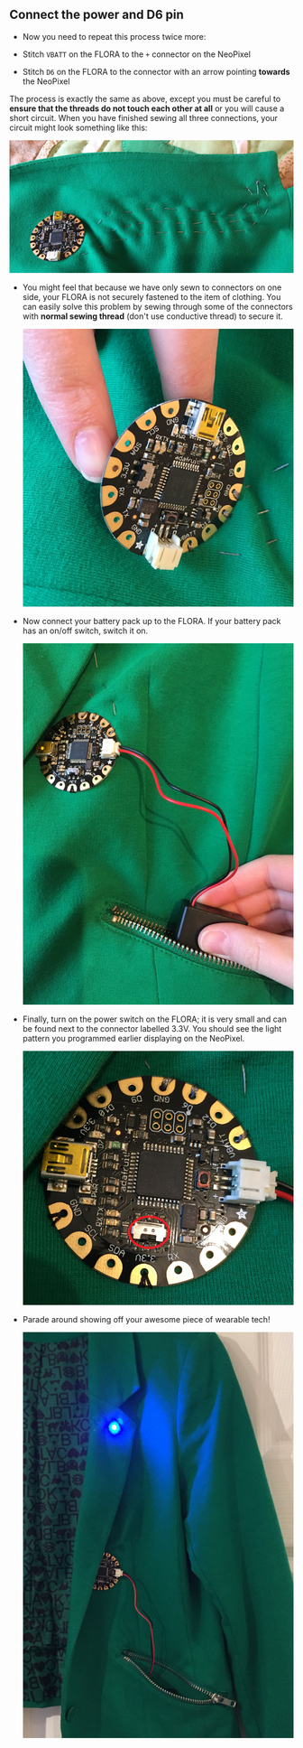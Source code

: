 ## Connect the power and D6 pin

- Now you need to repeat this process twice more:

 - Stitch `VBATT` on the FLORA to the `+` connector on the NeoPixel
 - Stitch `D6` on the FLORA to the connector with an arrow pointing **towards** the NeoPixel

 The process is exactly the same as above, except you must be careful to **ensure that the threads do not touch each other at all** or you will cause a short circuit. When you have finished sewing all three connections, your circuit might look something like this:

   ![Finished stitching](images/finished-stitching.png)

- You might feel that because we have only sewn to connectors on one side, your FLORA is not securely fastened to the item of clothing. You can easily solve this problem by sewing through some of the connectors with **normal sewing thread** (don't use conductive thread) to secure it.

   ![FLORA not secure](images/flappy-flora.png)

- Now connect your battery pack up to the FLORA. If your battery pack has an on/off switch, switch it on.

   ![Add battery pack](images/add-battery-pack.png)

- Finally, turn on the power switch on the FLORA; it is very small and can be found next to the connector labelled 3.3V. You should see the light pattern you programmed earlier displaying on the NeoPixel.

   ![On switch on the FLORA](images/on-switch.png)

- Parade around showing off your awesome piece of wearable tech!

  ![Finished coat](images/finished.png)

